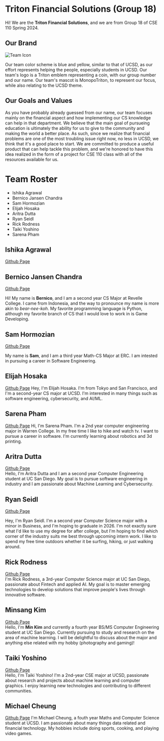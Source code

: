 # Triton Financial Solutions (Group 18)
Hi! We are the **Triton Financial Solutions**, and we are from Group 18 of CSE 110 Spring 2024.

## Our Brand
![Team Icon](/../main/admin/branding/icon.png)

Our team color scheme is blue and yellow, similar to that of UCSD, as our effort represents helping the people, especially students in UCSD.
Our team's logo is a Triton emblem representing a coin, with our group number and our name.
Our team's mascot is MonopoTriton, to represent our focus, while also relating to the UCSD theme.

## Our Goals and Values
As you have probably already guessed from our name, our team focuses mainly on the financial aspect and how implementing our CS knowledge can help in that department. We believe that the main goal of pursueing education is ultimately the ability for us to give to the community and making the world a better place. As such, since we realize that financial problems are one of the most troubling issue right now, no less in UCSD, we think that it's a good place to start. We are committed to produce a useful product that can help tackle this problem, and we're honored to have this idea realized in the form of a project for CSE 110 class with all of the resources available for us.

# Team Roster
- Ishika Agrawal
- Bernico Jansen Chandra
- Sam Hormozian
- Elijah Hosaka
- Aritra Dutta
- Ryan Seidl
- Rick Rodness
- Taiki Yoshino
- Sarena Pham

## Ishika Agrawal
[Github Page](https://github.com/ishikaa2504/cse110/)

## Bernico Jansen Chandra
[Github Page](https://github.com/BernicoJC)

Hi! My name is **Bernico**, and I am a second year CS Major at Revelle College. I came from Indonesia, and the way to pronounce my name is more akin to _bear-nee-koh_. My favorite programming language is Python, although my favorite branch of CS that I would love to work in is Game Developing.


## Sam Hormozian
[Github Page](https://samhormozian1.github.io/CSE110GithubPagesProject/)

My name is **Sam**, and I am a third year Math-CS Major at ERC. I am intested in pursuing a career in Software Engineering.

## Elijah Hosaka
[Github Page](https://elijah-hosaka.github.io/cse110-lab-1/)
Hey, I'm Elijah Hosaka. I'm from Tokyo and San Francisco, and I'm a second-year CS major at UCSD. I'm interested in many things such as software engineering, cybersecurity, and AI/ML.

## Sarena Pham
[Github Page](https://github.com/sarenap/GitHub-Pages-/blob/indexbranch/index.md)
Hi, I'm Sarena Pham. I'm a 2nd year computer engineering major in Warren College. In my free time I like to hike and watch tv.  I want to pursue a career in software. I'm currently learning about robotics and 3d printing.

## Aritra Dutta
[Github Page](https://ar-dutta2026.github.io/Lab1/)<br>
Hello, I'm Aritra Dutta and I am a second year Computer Engineering student at UC San Diego. My goal is to pursue software engineering in industry and I am passionate about Machine Learning and Cybersecurity. 

## Ryan Seidl
[Github Page](https://rseidl25.github.io/cse110-lab-1/)

Hey, I'm Ryan Seidl. I'm a second year Computer Science major with a minor in Business, and I'm hoping to graduate in 2026. I'm not exactly sure what I'd like to use my degree for after college, but I'm hoping to find which corner of the industry suits me best through upcoming intern work. I like to spend my free time outdoors whether it be surfing, hiking, or just walking around. 

## Rick Rodness
[Github Page](https://github.com/rickrodness/CSE-110-Lab-1)  
I'm Rick Rodness, a 3rd-year Computer Science major at UC San Diego, passionate about Fintech and applied AI. My goal is to master emerging technologies to develop solutions that improve people's lives through innovative software.

## Minsang Kim
[Github Page](https://github.com/minsang011/cse110_lab1)<br>
Hello, I'm **Min Kim** and currently a fourth year BS/MS Computer Engineering student at UC San Diego. Currently pursuing to study and research on the area of machine learning. I will be delightful to discuss about the major and anything else related with my hobby (photography and gaming)!

## Taiki Yoshino 
[Github Page](https://taiki-yoshino.github.io/cse110-lab1/)  
Hello, I'm Taiki Yoshino! I'm a 2nd-year CSE major at UCSD, passionate about research and projects about machine learning and computer graphics. I enjoy learning new technologies and contributing to different communities.

## Michael Cheung
[Github Page](https://michaelcheungkm.github.io/GitHub-Pages/)
I'm Michael Cheung, a fouth year Maths and Computer Science student at UCSD. I am passionate about many things data related and financial technology. My hobbies include doing sports, cooking, and playing video games.
